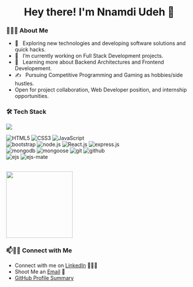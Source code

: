 <h1 align="center">Hey there! I'm Nnamdi Udeh 👋 </h1>

<div align="left"> 
  <h3> 👨🏻‍💻 About Me </h3>

  - 🤔 &nbsp; Exploring new technologies and developing software solutions and quick hacks.
  - 💼 &nbsp; I’m currently working on Full Stack Development projects.
  - 🌱 &nbsp; Learning more about Backend Architectures and Frontend Developement.
  - ✍️ &nbsp; Pursuing Competitive Programming and Gaming as hobbies/side hustles. 
  - Open for project collaboration, Web Developer position, and internship opportunities. 
</div> 
<h3>🛠 Tech Stack</h3>
<img align="center" src="https://github.com/udehnnamdi/udehnnamdi/blob/master/assets/skills.png?raw=true">

![HTML5](https://img.shields.io/badge/html%205-grey?style=for-the-badge&logo=html5&logoColor=white&labelColor=8E2DE2)
![CSS3](https://img.shields.io/badge/css%203-grey?style=for-the-badge&logo=css3&logoColor=white&labelColor=8E2DE2)
![JavaScript](https://img.shields.io/badge/-JavaScript-grey?style=for-the-badge&logo=javascript&logoColor=white&labelColor=8E2DE2)
<br>
![bootstrap](https://img.shields.io/badge/-bootstrap-grey?style=for-the-badge&logo=bootstrap&logoColor=white&labelColor=8E2DE2)
![node.js](https://img.shields.io/badge/-node-grey?style=for-the-badge&logo=node.js&logoColor=white&labelColor=8E2DE2)
![React.js](https://img.shields.io/badge/-node-grey?style=for-the-badge&logo=node.js&logoColor=white&labelColor=8E2DE2)
![express.js](https://img.shields.io/badge/-express-grey?style=for-the-badge&logo=php&logoColor=white&labelColor=8E2DE2)
<br>
![mongodb](https://img.shields.io/badge/-mongodb-grey?style=for-the-badge&logo=mongodb&logoColor=white&labelColor=8E2DE2)
![mongoose](https://img.shields.io/badge/-mongoose-grey?style=for-the-badge&logo=firebase&logoColor=white&labelColor=8E2DE2)
![git](https://img.shields.io/badge/-git-grey?style=for-the-badge&logo=git&logoColor=white&labelColor=8E2DE2)
![github](https://img.shields.io/badge/-github-grey?style=for-the-badge&logo=github&logoColor=white&labelColor=8E2DE2)
<br>
![ejs](https://img.shields.io/badge/-ejs-grey?style=for-the-badge&logo=python&logoColor=white&labelColor=8E2DE2)
![ejs-mate](https://img.shields.io/badge/-ejsmate-grey?style=for-the-badge&logo=jquery&logoColor=white&labelColor=8E2DE2)


<br/>

<a href="https://github.com/udehnnamdi">
  <img height="180em" src="https://github-readme-stats.vercel.app/api/top-langs/?username=udehnnamdi&theme=buefy&layout=compact" />
</a>

### 📫🤝🏻 Connect with Me

 - Connect with me on [LinkedIn](https://www.linkedin.com/in/nnamdi-udeh-630a33185) 👨🏻‍💻
 - Shoot Me an [Email](mailto:udehnnamdi.edu@gmail.com) 💌
 - [GitHub Profile Summary](https://github.com/udehnnamdi)


